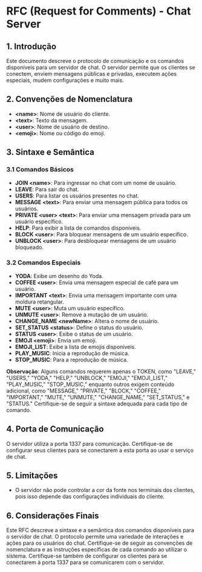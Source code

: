 # RFC (Request for Comments) - Chat Server

## 1. Introdução

Este documento descreve o protocolo de comunicação e os comandos disponíveis para um servidor de chat. O servidor permite que os clientes se conectem, enviem mensagens públicas e privadas, executem ações especiais, mudem configurações e muito mais.

## 2. Convenções de Nomenclatura

- **\<name>**: Nome de usuário do cliente.
- **\<text>**: Texto da mensagem.
- **\<user>**: Nome de usuário de destino.
- **\<emoji>**: Nome ou código do emoji.

## 3. Sintaxe e Semântica

### 3.1 Comandos Básicos

- **JOIN \<name>**: Para ingressar no chat com um nome de usuário.
- **LEAVE**: Para sair do chat.
- **USERS**: Para listar os usuários presentes no chat.
- **MESSAGE \<text>**: Para enviar uma mensagem pública para todos os usuários.
- **PRIVATE \<user> \<text>**: Para enviar uma mensagem privada para um usuário específico.
- **HELP**: Para exibir a lista de comandos disponíveis.
- **BLOCK \<user>**: Para bloquear mensagens de um usuário específico.
- **UNBLOCK \<user>**: Para desbloquear mensagens de um usuário bloqueado.

### 3.2 Comandos Especiais

- **YODA**: Exibe um desenho do Yoda.
- **COFFEE \<user>**: Envia uma mensagem especial de café para um usuário.
- **IMPORTANT \<text>**: Envia uma mensagem importante com uma moldura retangular.
- **MUTE \<user>**: Muta um usuário específico.
- **UNMUTE \<user>**: Remove a mutação de um usuário.
- **CHANGE_NAME \<newName>**: Altera o nome de usuário.
- **SET_STATUS \<status>**: Define o status do usuário.
- **STATUS \<user>**: Exibe o status de um usuário.
- **EMOJI \<emoji>**: Envia um emoji.
- **EMOJI_LIST**: Exibe a lista de emojis disponíveis.
- **PLAY_MUSIC**: Inicia a reprodução de música.
- **STOP_MUSIC**: Para a reprodução de música.

**Observação**: Alguns comandos requerem apenas o TOKEN, como "LEAVE," "USERS," "YODA," "HELP," "UNBLOCK," "EMOJI," "EMOJI_LIST," "PLAY_MUSIC," "STOP_MUSIC," enquanto outros exigem conteúdo adicional, como "MESSAGE," "PRIVATE," "BLOCK," "COFFEE," "IMPORTANT," "MUTE," "UNMUTE," "CHANGE_NAME," "SET_STATUS," e "STATUS." Certifique-se de seguir a sintaxe adequada para cada tipo de comando.

## 4. Porta de Comunicação

O servidor utiliza a porta 1337 para comunicação. Certifique-se de configurar seus clientes para se conectarem a esta porta ao usar o serviço de chat.

## 5. Limitações

- O servidor não pode controlar a cor da fonte nos terminais dos clientes, pois isso depende das configurações individuais do cliente.

## 6. Considerações Finais

Este RFC descreve a sintaxe e a semântica dos comandos disponíveis para o servidor de chat. O protocolo permite uma variedade de interações e ações para os usuários do chat. Certifique-se de seguir as convenções de nomenclatura e as instruções específicas de cada comando ao utilizar o sistema. Certifique-se também de configurar os clientes para se conectarem à porta 1337 para se comunicarem com o servidor.
